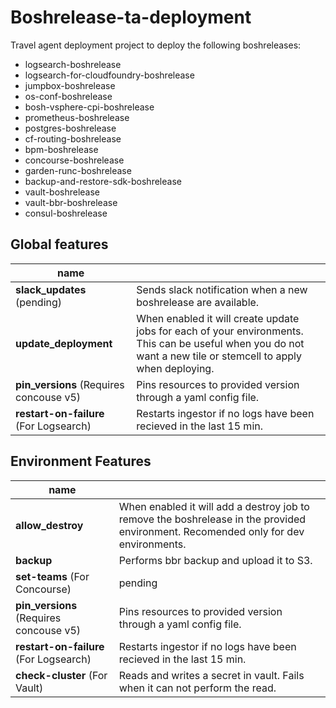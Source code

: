 # Boshrelease-ta-deployment

Travel agent deployment project to deploy the following boshreleases:

* logsearch-boshrelease
* logsearch-for-cloudfoundry-boshrelease
* jumpbox-boshrelease
* os-conf-boshrelease
* bosh-vsphere-cpi-boshrelease
* prometheus-boshrelease
* postgres-boshrelease
* cf-routing-boshrelease
* bpm-boshrelease
* concourse-boshrelease
* garden-runc-boshrelease
* backup-and-restore-sdk-boshrelease
* vault-boshrelease
* vault-bbr-boshrelease
* consul-boshrelease

## Global features

| name                          |                                         |
|-----------------------------------------|-----------------------------------------|
|   **slack_updates** (pending)           |  Sends slack notification when a new boshrelease are available. |
| **update_deployment**                   |  When enabled it will create update jobs for each of your environments. This can be useful when you do not want a new tile or stemcell to apply when deploying. |
| **pin_versions** (Requires concouse v5) |  Pins resources to provided version through a yaml config file. |
| **restart-on-failure** (For Logsearch) |  Restarts ingestor if no logs have been recieved in the last 15 min. |

## Environment Features

| name                                    |                                         |
|-----------------------------------------|-----------------------------------------|
| **allow_destroy**                       | When enabled it will add a destroy job to remove the boshrelease in the provided environment.  Recomended only for dev environments. |
| **backup**                              | Performs bbr backup and upload it to S3. |
| **set-teams** (For Concourse)           | pending |
| **pin_versions** (Requires concouse v5) | Pins resources to provided version through a yaml config file. |
| **restart-on-failure** (For Logsearch)  | Restarts ingestor if no logs have been recieved in the last 15 min. |
| **check-cluster** (For Vault)           | Reads and writes a secret in vault. Fails when it can not perform the read.  |

